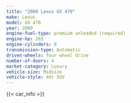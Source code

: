 ```yaml
---
title: "2009 Lexus GX 470"
make: Lexus
model: GX 470
year: 2009
engine-fuel-type: premium unleaded (required)
engine-hp: 263
engine-cylinders: 8
transmission-type: Automatic
driven-wheels: four wheel drive
number-of-doors: 4
market-category: Luxury
vehicle-size: Midsize
vehicle-style: 4dr SUV
---
```


{{< car_info >}}
